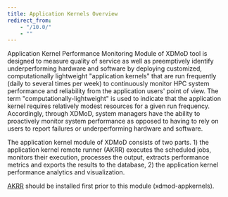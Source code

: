 ```yaml
---
title: Application Kernels Overview
redirect_from:
    - "/10.0/"
    - ""
---
```




Application Kernel Performance Monitoring Module of XDMoD tool is
designed to measure quality of service as well as preemptively identify
underperforming hardware and software by deploying customized,
computationally lightweight "application kernels" that are run
frequently (daily to several times per week) to continuously monitor HPC
system performance and reliability from the application users' point of
view. The term "computationally-lightweight" is used to indicate that
the application kernel requires relatively modest resources for a given
run frequency. Accordingly, through XDMoD, system managers have the
ability to proactively monitor system performance as opposed to having
to rely on users to report failures or underperforming hardware and
software.

The application kernel module of XDMoD consists of two parts. 1) the
application kernel remote runner (AKRR) executes the scheduled jobs,
monitors their execution, processes the output, extracts performance
metrics and exports the results to the database, 2) the application
kernel performance analytics and visualization.

[AKRR](https://akrr.xdmod.org) should be installed first prior to this module (xdmod-appkernels).
